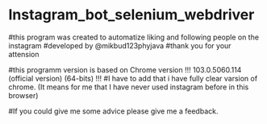 # Instagram_bot_selenium_webdriver

#this program was created to automatize liking and following people on the instagram
#developed by @mikbud123phyjava
#thank you for your attension

#this programm version is based on Chrome version !!! 103.0.5060.114 (official version) (64-bits) !!!
#I have to add that i have fully clear varsion of chrome. (It means for me that I have never used instagram before in this browser)

#If you could give me some advice please give me a feedback.
